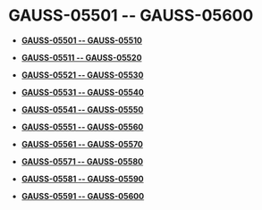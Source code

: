 # GAUSS-05501 -- GAUSS-05600<a name="EN-US_TOPIC_0302073389"></a>

-   **[GAUSS-05501 -- GAUSS-05510](gauss-05501----gauss-05510.md)**  

-   **[GAUSS-05511 -- GAUSS-05520](gauss-05511----gauss-05520.md)**  

-   **[GAUSS-05521 -- GAUSS-05530](gauss-05521----gauss-05530.md)**  

-   **[GAUSS-05531 -- GAUSS-05540](gauss-05531----gauss-05540.md)**  

-   **[GAUSS-05541 -- GAUSS-05550](gauss-05541----gauss-05550.md)**  

-   **[GAUSS-05551 -- GAUSS-05560](gauss-05551----gauss-05560.md)**  

-   **[GAUSS-05561 -- GAUSS-05570](gauss-05561----gauss-05570.md)**  

-   **[GAUSS-05571 -- GAUSS-05580](gauss-05571----gauss-05580.md)**  

-   **[GAUSS-05581 -- GAUSS-05590](gauss-05581----gauss-05590.md)**  

-   **[GAUSS-05591 -- GAUSS-05600](gauss-05591----gauss-05600.md)**  


